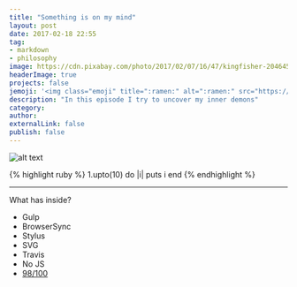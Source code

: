 ```yaml
---
title: "Something is on my mind"
layout: post
date: 2017-02-18 22:55
tag:
- markdown
- philosophy
image: https://cdn.pixabay.com/photo/2017/02/07/16/47/kingfisher-2046453_960_720.jpg
headerImage: true
projects: false
jemoji: '<img class="emoji" title=":ramen:" alt=":ramen:" src="https://assets.github.com/images/icons/emoji/unicode/1f35c.png" height="20" width="20" align="absmiddle">'
description: "In this episode I try to uncover my inner demons"
category:
author: 
externalLink: false
publish: false
---
```

![alt text][1]

{% highlight ruby %}
1.upto(10) do |i|
  puts i
end
{% endhighlight %}

---

What has inside?

- Gulp
- BrowserSync
- Stylus
- SVG
- Travis
- No JS
- [98/100](https://developers.google.com/speed/pagespeed/insights/?url=http%3A%2F%2Fsergiokopplin.github.io%2Findigo%2F)


[1]: http://i.imgur.com/fnHJnII.jpg
